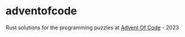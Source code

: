 # adventofcode

Rust solutions for the programming puzzles at [Advent Of Code](https://adventofcode.com/) - 2023
